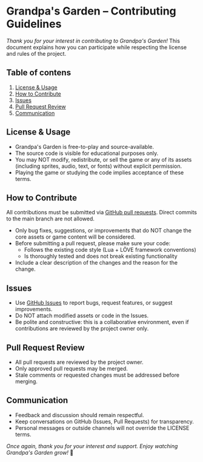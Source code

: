 # Grandpa's Garden – Contributing Guidelines

*Thank you for your interest in contributing to Grandpa's Garden!* This document explains how you can participate while respecting the license and rules of the project.

## Table of contens

1. [License & Usage](#license-usage)
2. [How to Contribute](#how-to-contribute)
3. [Issues](#issues)
4. [Pull Request Review](#pull-request-review)
5. [Communication](#communication)

## License & Usage

- Grandpa's Garden is free-to-play and source-available.
- The source code is visible for educational purposes only.
- You may NOT modify, redistribute, or sell the game or any of its assets (including sprites, audio, text, or fonts) without explicit permission.
- Playing the game or studying the code implies acceptance of these terms.

## How to Contribute

All contributions must be submitted via [GitHub pull requests](https://github.com/EdoardoPorcaro/GrandpasGarden/pulls). Direct commits to the main branch are not allowed.

- Only bug fixes, suggestions, or improvements that do NOT change the 
  core assets or game content will be considered.
- Before submitting a pull request, please make sure your code:
  - Follows the existing code style (Lua + LÖVE framework conventions)
  - Is thoroughly tested and does not break existing functionality
- Include a clear description of the changes and the reason for the change.

## Issues

- Use [GitHub Issues](https://github.com/EdoardoPorcaro/GrandpasGarden/issues) to report bugs, request features, or suggest improvements.
- Do NOT attach modified assets or code in the Issues.
- Be polite and constructive: this is a collaborative environment, even if contributions are reviewed by the project owner only.

## Pull Request Review

- All pull requests are reviewed by the project owner.
- Only approved pull requests may be merged.
- Stale comments or requested changes must be addressed before merging.

## Communication

- Feedback and discussion should remain respectful.
- Keep conversations on GitHub (Issues, Pull Requests) for transparency.
- Personal messages or outside channels will not override the LICENSE terms.

*Once again, thank you for your interest and support. Enjoy watching Grandpa's Garden grow!* 🌱
